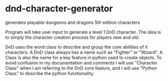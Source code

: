 # dnd-character-generator
generates playable dungeons and dragons 5th edition characters

Program will take user input to generate a level 1 DnD character. The idea is to simply the character creation process for players new and old. 

DnD uses the word class to describe and group the core abilities of it characters. A DnD class always has a name such as "Fighter" or "Wizard". A Class is also the name for a key feature in python used to create objects. To avoid confusion in my documentation and comments I will use "Character Class" when I am referring to the DnD core feature, and I will use "Python Class" to describe the python functionality. 
